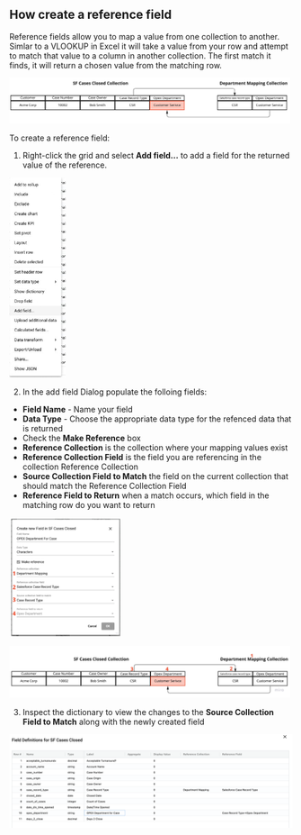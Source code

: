 ## How create a reference field

Reference fields allow you to map a value from one collection to another. Simlar to a VLOOKUP in Excel it will take a value from your row and attempt to match that value to a column in another collection. The first match it finds, it will return a chosen value from the matching row.

<img src="../assets/ref_field_example.jpg"  style="width:500px" class="border"></img>

To create a reference field:

1. Right-click the grid and select  **Add field...** to add a field for the returned value of the reference.

<img src="../assets/ref_field_add_field.jpg"  style="width:100px" class="border"></img>


2. In the add field Dialog populate the folloing fields:




  - **Field Name** - Name your field
  - **Data Type** - Choose the appropriate data type for the refenced data that is returned
  - Check the **Make Reference** box
  - **Reference Collection** is the collection where your mapping values exist
  - **Reference Collection Field** is the field you are referencing in the collection Reference Collection
  - **Source Collection Field to Match** the field on the current collection that should match the Reference Collection Field
  - **Reference Field to Return** when a match occurs, which field in the matching row do you want to return

<img src="../assets/ref_field_dialog_nums.jpg"  style="width:200px" class="border"></img>

<img src="../assets/ref_field_example_nums2.jpeg"  style="width:500px" class="border"></img>

3. Inspect the dictionary to view the changes to the **Source Collection Field to Match** along with the newly created field

<img src="../assets/ref_field_dictionary.png"  style="width:800px" class="border"></img>


